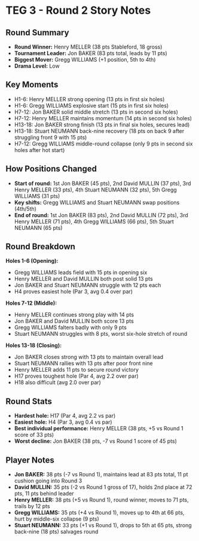 # TEG 3 - Round 2 Story Notes

## Round Summary
- **Round Winner:** Henry MELLER (38 pts Stableford, 18 gross)
- **Tournament Leader:** Jon BAKER (83 pts total, leads by 11 pts)
- **Biggest Mover:** Gregg WILLIAMS (+1 position, 5th to 4th)
- **Drama Level:** Low

## Key Moments
- H1-6: Henry MELLER strong opening (13 pts in first six holes)
- H1-6: Gregg WILLIAMS explosive start (15 pts in first six holes)
- H7-12: Jon BAKER solid middle stretch (13 pts in second six holes)
- H7-12: Henry MELLER maintains momentum (14 pts in second six holes)
- H13-18: Jon BAKER strong finish (13 pts in final six holes, secures lead)
- H13-18: Stuart NEUMANN back-nine recovery (18 pts on back 9 after struggling front 9 with 15 pts)
- H7-12: Gregg WILLIAMS middle-round collapse (only 9 pts in second six holes after hot start)

## How Positions Changed
- **Start of round:** 1st Jon BAKER (45 pts), 2nd David MULLIN (37 pts), 3rd Henry MELLER (33 pts), 4th Stuart NEUMANN (32 pts), 5th Gregg WILLIAMS (31 pts)
- **Key shifts:** Gregg WILLIAMS and Stuart NEUMANN swap positions (4th/5th)
- **End of round:** 1st Jon BAKER (83 pts), 2nd David MULLIN (72 pts), 3rd Henry MELLER (71 pts), 4th Gregg WILLIAMS (66 pts), 5th Stuart NEUMANN (65 pts)

## Round Breakdown
**Holes 1-6 (Opening):**
- Gregg WILLIAMS leads field with 15 pts in opening six
- Henry MELLER and David MULLIN both post solid 13 pts
- Jon BAKER and Stuart NEUMANN struggle with 12 pts each
- H4 proves easiest hole (Par 3, avg 0.4 over par)

**Holes 7-12 (Middle):**
- Henry MELLER continues strong play with 14 pts
- Jon BAKER and David MULLIN both score 13 pts
- Gregg WILLIAMS falters badly with only 9 pts
- Stuart NEUMANN struggles with 8 pts, worst six-hole stretch of round

**Holes 13-18 (Closing):**
- Jon BAKER closes strong with 13 pts to maintain overall lead
- Stuart NEUMANN rallies with 13 pts after poor front nine
- Henry MELLER adds 11 pts to secure round victory
- H17 proves toughest hole (Par 4, avg 2.2 over par)
- H18 also difficult (avg 2.0 over par)

## Round Stats
- **Hardest hole:** H17 (Par 4, avg 2.2 vs par)
- **Easiest hole:** H4 (Par 3, avg 0.4 vs par)
- **Best individual performance:** Henry MELLER (38 pts, +5 vs Round 1 score of 33 pts)
- **Worst decline:** Jon BAKER (38 pts, -7 vs Round 1 score of 45 pts)

## Player Notes
- **Jon BAKER:** 38 pts (-7 vs Round 1), maintains lead at 83 pts total, 11 pt cushion going into Round 3
- **David MULLIN:** 35 pts (-2 vs Round 1 gross of 17), holds 2nd place at 72 pts, 11 pts behind leader
- **Henry MELLER:** 38 pts (+5 vs Round 1), round winner, moves to 71 pts, trails by 12 pts
- **Gregg WILLIAMS:** 35 pts (+4 vs Round 1), moves up to 4th at 66 pts, hurt by middle-six collapse (9 pts)
- **Stuart NEUMANN:** 33 pts (+1 vs Round 1), drops to 5th at 65 pts, strong back-nine (18 pts) salvages round


